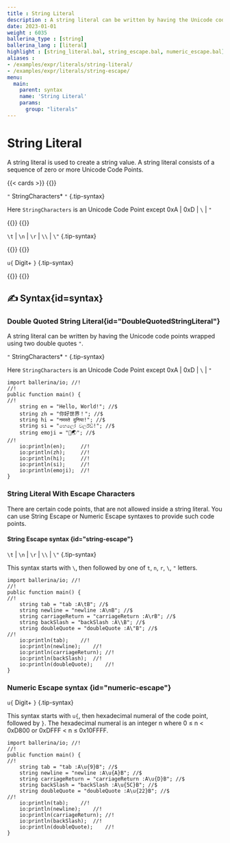 ```yaml
---
title : String Literal
description : A string literal can be written by having the Unicode code points wrapped using two double quotes `"`.
date: 2023-01-01
weight : 6035
ballerina_type : [string]
ballerina_lang : [literal]
highlight : [string_literal.bal, string_escape.bal, numeric_escape.bal]
aliases :
- /examples/expr/literals/string-literal/
- /examples/expr/literals/string-escape/
menu:
  main:
    parent: syntax
    name: 'String Literal'
    params:
      group: "literals"
---
```


# String Literal

A string literal is used to create a string value. A string literal consists of a sequence of zero or more Unicode Code Points.

{{< cards >}}
{{<card header="✍ Syntax" title="Double Quoted String Literal" url="#DoubleQuotedStringLiteral">}}

`"` StringCharacters* `"`
{.tip-syntax}

Here `StringCharacters` is an Unicode Code Point except 0xA | 0xD | `\` | `"`  

{{</card>}}
{{<card header="✍ Syntax" title="String Escape" url="#string-escape">}}

`\t` | `\n` | `\r` | `\\` | `\"`
{.tip-syntax}

{{</card>}}
{{<card header="✍ Syntax" title="Numeric Escape" url="#numeric-escape">}}

`u{` Digit+ `}`
{.tip-syntax}

{{</card>}}
{{</cards>}}

## ✍ Syntax{id=syntax}

### Double Quoted String Literal{id="DoubleQuotedStringLiteral"}

A string literal can be written by having the Unicode code points wrapped using two double quotes `"`.

`"` StringCharacters* `"`
{.tip-syntax}

Here `StringCharacters` is an Unicode Code Point except 0xA | 0xD | `\` | `"`  

```ballerina {filename="string_literal.bal" title="Double Quoted String Literal" result="output"}
import ballerina/io; //!
//!
public function main() {
//!
    string en = "Hello, World!"; //$
    string zh = "你好世界！"; //$
    string hi = "नमस्ते दुनिया!"; //$
    string si = "හෙලෝ වර්ල්ඩ්!"; //$
    string emoji = "👋🌏"; //$
//!
    io:println(en);     //!
    io:println(zh);     //!
    io:println(hi);     //!
    io:println(si);     //!
    io:println(emoji);  //!
}
```

### String Literal With Escape Characters

There are certain code points, that are not allowed inside a string literal. 
You can use String Escape or Numeric Escape syntaxes to provide such code points.

#### String Escape syntax {id="string-escape"}


`\t` | `\n` | `\r` | `\\` | `\"`
{.tip-syntax}

This syntax starts with `\`, then followed by one of `t`, `n`, `r`, `\`, `"` letters.

```ballerina {filename="string_escape.bal" title="String Escape Example" result="output"}
import ballerina/io; //!
//!
public function main() {
//!
    string tab = "tab :A\tB"; //$
    string newline = "newline :A\nB"; //$
    string carriageReturn = "carriageReturn :A\rB"; //$
    string backSlash = "backSlash :A\\B"; //$
    string doubleQuote = "doubleQuote :A\"B"; //$
//!
    io:println(tab);    //!
    io:println(newline);    //!
    io:println(carriageReturn); //!
    io:println(backSlash);  //!
    io:println(doubleQuote);    //!
}
```

### Numeric Escape syntax {id="numeric-escape"}

`u{` Digit+ `}`
{.tip-syntax}

This syntax starts with `u{`, then hexadecimal numeral of the code point, followed by `}`.
The hexadecimal numeral is an integer n where 0 ≤ n < 0xD800 or 0xDFFF < n ≤ 0x10FFFF.

```ballerina {filename="numeric_escape.bal" title="Numeric Escape Example" result="output"}
import ballerina/io; //!
//!
public function main() {
//!
    string tab = "tab :A\u{9}B"; //$
    string newline = "newline :A\u{A}B"; //$
    string carriageReturn = "carriageReturn :A\u{D}B"; //$
    string backSlash = "backSlash :A\u{5C}B"; //$
    string doubleQuote = "doubleQuote :A\u{22}B"; //$
//!
    io:println(tab);    //!
    io:println(newline);    //!
    io:println(carriageReturn); //!
    io:println(backSlash);  //!
    io:println(doubleQuote);    //!
}
```